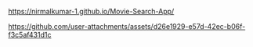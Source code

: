https://nirmalkumar-1.github.io/Movie-Search-App/

https://github.com/user-attachments/assets/d26e1929-e57d-42ec-b06f-f3c5af431d1c

